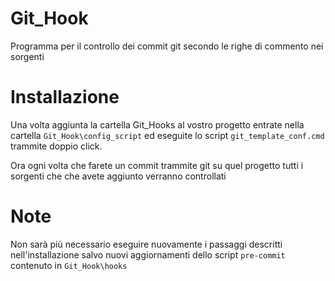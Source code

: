 # Git_Hook
Programma per il controllo dei commit git 
secondo le righe di commento nei sorgenti

# Installazione
Una volta aggiunta la cartella Git_Hooks al vostro progetto entrate nella
cartella `Git_Hook\config_script` ed eseguite lo script `git_template_conf.cmd`
trammite doppio click. 

Ora ogni volta che farete un commit trammite git su quel progetto tutti i 
sorgenti che che avete aggiunto verranno controllati

# Note
Non sarà più necessario eseguire nuovamente i passaggi descritti 
nell'installazione salvo nuovi aggiornamenti dello script `pre-commit`
contenuto in `Git_Hook\hooks`
